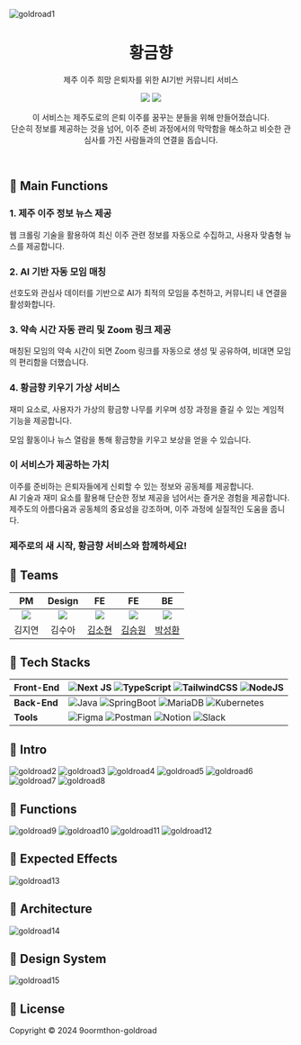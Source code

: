 ![goldroad1](https://github.com/user-attachments/assets/4b8c3978-82e9-45e9-9695-393a36e6b45a)

<h1 align="middle">황금향</h1>
<p align="middle">제주 이주 희망 은퇴자를 위한 AI기반 커뮤니티 서비스</p>
<p align="center">
<img src="https://img.shields.io/badge/version-0.1.0-orange.svg?cacheSeconds=2592000" />
  <img src="https://img.shields.io/badge/goormthon-12th-green.svg?cacheSeconds=2592000" />
</p>

<p align="center">
  이 서비스는 제주도로의 은퇴 이주를 꿈꾸는 분들을 위해 만들어졌습니다.<br/>
단순히 정보를 제공하는 것을 넘어, 이주 준비 과정에서의 막막함을 해소하고 비슷한 관심사를 가진 사람들과의 연결을 돕습니다.
</p>

<br>

## 🍊 Main Functions

### 1. 제주 이주 정보 뉴스 제공

웹 크롤링 기술을 활용하여 최신 이주 관련 정보를 자동으로 수집하고, 사용자 맞춤형 뉴스를 제공합니다.

### 2. AI 기반 자동 모임 매칭

선호도와 관심사 데이터를 기반으로 AI가 최적의 모임을 추천하고, 커뮤니티 내 연결을 활성화합니다.

### 3. 약속 시간 자동 관리 및 Zoom 링크 제공

매칭된 모임의 약속 시간이 되면 Zoom 링크를 자동으로 생성 및 공유하여, 비대면 모임의 편리함을 더했습니다.

### 4. 황금향 키우기 가상 서비스

재미 요소로, 사용자가 가상의 황금향 나무를 키우며 성장 과정을 즐길 수 있는 게임적 기능을 제공합니다.

모임 활동이나 뉴스 열람을 통해 황금향을 키우고 보상을 얻을 수 있습니다.

### 이 서비스가 제공하는 가치

이주를 준비하는 은퇴자들에게 신뢰할 수 있는 정보와 공동체를 제공합니다.<br/>
AI 기술과 재미 요소를 활용해 단순한 정보 제공을 넘어서는 즐거운 경험을 제공합니다.<br/>
제주도의 아름다움과 공동체의 중요성을 강조하며, 이주 과정에 실질적인 도움을 줍니다.<br/>

### 제주로의 새 시작, 황금향 서비스와 함께하세요!

</p>

## 🍊 Teams

<div align="center">

|                                              PM                                               |                                            Design                                             |                                              FE                                               |                                              FE                                               |                                              BE                                               |
| :-------------------------------------------------------------------------------------------: | :-------------------------------------------------------------------------------------------: | :-------------------------------------------------------------------------------------------: | :-------------------------------------------------------------------------------------------: | :-------------------------------------------------------------------------------------------: |
| <img src="https://github.com/user-attachments/assets/18b95761-75d5-4b7b-ab3d-e52337b38ffc" /> | <img src="https://github.com/user-attachments/assets/b51767c9-0a0c-48c3-b675-86f88a2302a9" /> | <img src="https://github.com/user-attachments/assets/a371f7fe-4cff-458a-b6c8-1ae3971aec36" /> | <img src="https://github.com/user-attachments/assets/f65091d4-a40b-41d0-9e4c-807ff45bf676" /> | <img src="https://github.com/user-attachments/assets/ca726dca-1bef-4ca8-895a-014f301b254f" /> |
|     김지연                 |           김수아       |     [김소현](https://github.com/5o-hyun)   |   [김승원](https://github.com/lumpenop)   |   [박성환](https://github.com/mrpark219)   |

</div>

## 🍊 Tech Stacks

<div align="center">

| Front-End    | ![Next JS](https://img.shields.io/badge/Next-black?style=for-the-badge&logo=next.js&logoColor=white) ![TypeScript](https://img.shields.io/badge/typescript-%23007ACC.svg?style=for-the-badge&logo=typescript&logoColor=white) ![TailwindCSS](https://img.shields.io/badge/tailwindcss-%2338B2AC.svg?style=for-the-badge&logo=tailwind-css&logoColor=white) ![NodeJS](https://img.shields.io/badge/node.js-6DA55F?style=for-the-badge&logo=node.js&logoColor=white) |
| ------------ | ------------------------------------------------------------------------------------------------------------------------------------------------------------------------------------------------------------------------------------------------------------------------------------------------------------------------------------------------------------------------------------------------------------------------------------------------------------------ |
| **Back-End** | ![Java](https://img.shields.io/badge/java-%23ED8B00.svg?style=for-the-badge&logo=openjdk&logoColor=white) ![SpringBoot](https://img.shields.io/badge/SpringBoot-%6DB33F.svg?style=for-the-badge&logo=spring&logoColor=white) ![MariaDB](https://img.shields.io/badge/MariaDB-003545?style=for-the-badge&logo=mariadb&logoColor=white) ![Kubernetes](https://img.shields.io/badge/kubernetes-%23326ce5.svg?style=for-the-badge&logo=kubernetes&logoColor=white)     |
| **Tools**    | ![Figma](https://img.shields.io/badge/figma-%23F24E1E.svg?style=for-the-badge&logo=figma&logoColor=white) ![Postman](https://img.shields.io/badge/Postman-FF6C37?style=for-the-badge&logo=postman&logoColor=white) ![Notion](https://img.shields.io/badge/Notion-%23000000.svg?style=for-the-badge&logo=notion&logoColor=white) ![Slack](https://img.shields.io/badge/Slack-4A154B?style=for-the-badge&logo=slack&logoColor=white)                                 |

</div>

## 🍊 Intro

![goldroad2](https://github.com/user-attachments/assets/e07c7f4f-1fc7-4141-a7ac-be03f6bc0532)
![goldroad3](https://github.com/user-attachments/assets/a4dc1256-55a7-4fb3-90de-db8ccc06ea66)
![goldroad4](https://github.com/user-attachments/assets/28fd9d5d-b5ef-4cf3-b3b7-dfd39e09cf63)
![goldroad5](https://github.com/user-attachments/assets/f47acc70-78b9-46b8-a19f-f9b370b3cf28)
![goldroad6](https://github.com/user-attachments/assets/e28cda44-c095-4b7a-b8e7-10fe3c4abdc2)
![goldroad7](https://github.com/user-attachments/assets/fac7873e-08a7-466c-b865-de1cb10592fe)
![goldroad8](https://github.com/user-attachments/assets/43faf985-3a2b-4736-8697-4e4984746bd9)

## 🍊 Functions

![goldroad9](https://github.com/user-attachments/assets/eae7f9cf-a892-4933-ad9f-abc2f39b40bb)
![goldroad10](https://github.com/user-attachments/assets/eeb8d012-0d02-426e-a1af-a78bf4be3bfd)
![goldroad11](https://github.com/user-attachments/assets/f09d630f-9d2c-4c36-b5eb-2e94803b0235)
![goldroad12](https://github.com/user-attachments/assets/80204f25-97c2-483c-87a9-45c89ccc3f02)

## 🍊 Expected Effects

![goldroad13](https://github.com/user-attachments/assets/0645e2c9-cec6-4a49-8080-a02cd936bbd3)

## 🍊 Architecture

![goldroad14](https://github.com/user-attachments/assets/1c0906ba-6f1a-430f-810d-3c8531e27fd3)

## 🍊 Design System

![goldroad15](https://github.com/user-attachments/assets/87650743-93be-4ae7-bdf8-146c62b407cd)

## 🍊 License

Copyright © 2024 9oormthon-goldroad
